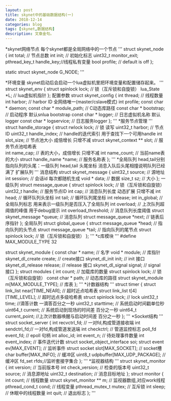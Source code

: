 ```yaml
---
layout: post
title: skynet中的基础数据结构(一)
date: 2018-12-14
categories: blog
tags: [skynet,数据结构]
description: 文章金句。
---
```

*skynet网络节点 每个skynet都是全局网络中的一个节点
'''
struct skynet_node {
	int total;		// 节点总数
	int init;      // 初始化标志
	uint32_t monitor_exit; 
	pthread_key_t handle_key;//线程私有变量
	bool profile;	// default is off
};

static struct skynet_node G_NODE;
'''

*环境变量 skynet启动后会启动一个lua虚拟机里把环境变量和配置储存起来。
'''
struct skynet_env {
	struct spinlock lock; // 锁（互斥锁和自旋锁）
	lua_State *L; // lua虚拟机指针
};
配置参数
struct skynet_config {
	int thread;  // 线程数量
	int harbor;  // harbor ID 全网络唯一(master/cslave模式)
	int profile;
	const char * daemon;
	const char * module_path; // C动态库路径
	const char * bootstrap; // 启动程序 默认snlua bootstrap
	const char * logger; // 日志虚拟机名称 默认 logger
	const char * logservice; // 日志服务logger
};
'''
*服务节点管理
'''
struct handle_storage {
	struct rwlock lock; // 锁 读写
	uint32_t harbor; // 节点ID
	uint32_t handle_index; // handle的迭代索引 用于查找下一个可用handle
	int slot_size; // 节点池大小 成倍增长 只增不减
	struct skynet_context ** slot; // 服务节点池哈希表	
	int name_cap;  // 表的大小，成倍增长 只增不减
	int name_count; // 当前name表的大小
	struct handle_name *name; // 服务名称表
};
'''
*全局队列 head,tail分别指向队列的头尾：一级队列 head,tail 头尾坐标 消息入队后头尾相撞说明队列已经满了 扩展队列
'''
消息结构
struct skynet_message {
	uint32_t source; // 源地址
	int session; // 会话id 每次都随机生成
	void * data; // 数据
	size_t sz; // 大小
};
一级队列
struct message_queue {
	struct spinlock lock;  // 锁（互斥锁和自旋锁）
	uint32_t handle; // 服务节点ID
	int cap; // 消息队列长度 动态扩展 只增不减
	int head; // 循环队列头坐标
	int tail; // 循环队列尾坐标
	int release;
	int in_global; // 全局队列标志 用来表示一级队列是否压入了全局队列
	int overload; // 上次队列超阈值的峰值 用于debug提示
	int overload_threshold; // 消息队列长度阈值
	struct skynet_message *queue; // 消息队列
	struct message_queue *next; // 链表后序指针
};
全局队列
struct global_queue {
	struct message_queue *head; // 指向队列的头节点
	struct message_queue *tail; // 指向队列的尾节点
	struct spinlock lock; // 锁（互斥锁和自旋锁）
};
'''
*c库模块
'''
#define MAX_MODULE_TYPE 32

struct skynet_module {
	const char * name; // 名字
	void * module; // 库指针 
	skynet_dl_create create; // create接口
	skynet_dl_init init; // init 接口
	skynet_dl_release release; // release 接口
	skynet_dl_signal signal; // signal 接口
};
struct modules {
	int count; // 加载库的数量
	struct spinlock lock; // 锁（互斥锁和自旋锁）
	const char * path; // 动态库的路径
	struct skynet_module m[MAX_MODULE_TYPE]; // 库表
};
'''
*计数器结构
'''
struct timer {
	struct link_list near[TIME_NEAR]; // 超时近点哈希表
	struct link_list t[4][TIME_LEVEL]; // 超时远点多级哈希表
	struct spinlock lock;  // lock
	uint32_t time; //滴答计数 一滴答百分之一秒
	uint32_t starttime; // 系统启动时间戳单位秒
	uint64_t current; // 系统启动到现场的时间差 百分之一秒
	uint64_t current_point; //上次计数器唤醒与启动时间差 百分之一秒
};
'''
*Socket结构
'''
struct socket_server {
	int recvctrl_fd; // 一对fd,构成管道接收端
	int sendctrl_fd;// 一对fd,构成管道发送端
	int checkctrl; // 管道监控标志
	poll_fd event_fd; // epoll 句柄
	int alloc_id;
	int event_n; // 待处理事件数量
	int event_index; // 事件迭代计数
	struct socket_object_interface soi; 
	struct event ev[MAX_EVENT]; // 监听事件
	struct socket slot[MAX_SOCKET]; // socket槽
	char buffer[MAX_INFO]; // 缓冲区
	uint8_t udpbuffer[MAX_UDP_PACKAGE]; // 缓冲区
	fd_set rfds;//监听套接字集合
};
'''
*监视器结构
'''
struct skynet_monitor {
	int version; // 当前版本号
	int check_version; // 检查的版本号
	uint32_t source; // 消息源地址
	uint32_t destination; // 消息目标地址
};
struct monitor {
	int count; // 线程数量
	struct skynet_monitor ** m; // 监视器数组,对应work线程
	pthread_cond_t cond; // 线程变量
	pthread_mutex_t mutex; // 互斥锁
	int sleep; // 休眠中的线程数量
	int quit; // 退出标志
};
'''










